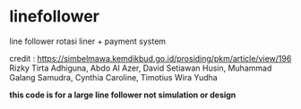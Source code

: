 # linefollower
line follower rotasi liner + payment system

credit : https://simbelmawa.kemdikbud.go.id/prosiding/pkm/article/view/196
Rizky Tirta Adhiguna, Abdo Al Azer, David Setiawan Husin, 
Muhammad Galang Samudra, Cynthia Caroline, Timotius Wira Yudha


**this code is for a large line follower not simulation or design**
